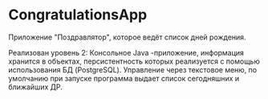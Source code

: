 # CongratulationsApp

Приложение "Поздравлятор", которое ведёт список дней рождения.

Реализован уровень 2: Консольное Java -приложение, информация хранится в объектах, персистентность которых реализуется с помощью использования БД (PostgreSQL). 
Управление через текстовое меню, по умолчанию при запуске программа выдает список сегодняшних и ближайших ДР.
